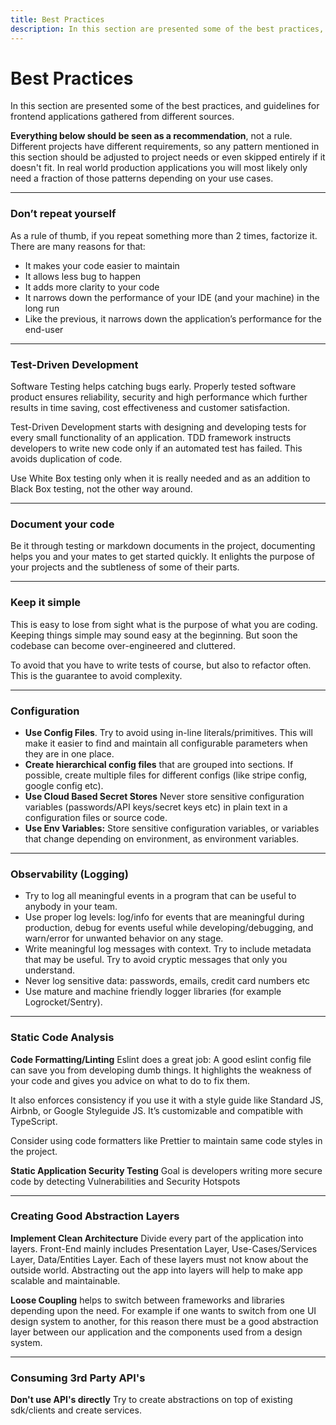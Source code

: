 ```yaml
---
title: Best Practices
description: In this section are presented some of the best practices, and guidelines for frontend applications gathered from different sources.
---
```


# Best Practices

In this section are presented some of the best practices, and guidelines for frontend applications gathered from different sources.

**Everything below should be seen as a recommendation**, not a rule. Different projects have different requirements, so any pattern mentioned in this section should be adjusted to project needs or even skipped entirely if it doesn't fit. In real world production applications you will most likely only need a fraction of those patterns depending on your use cases.

---

### **Don’t repeat yourself**

As a rule of thumb, if you repeat something more than 2 times, factorize it. There are many reasons for that:

- It makes your code easier to maintain
- It allows less bug to happen
- It adds more clarity to your code
- It narrows down the performance of your IDE (and your machine) in the long run
- Like the previous, it narrows down the application’s performance for the end-user

---

### **Test-Driven Development**

Software Testing helps catching bugs early. Properly tested software product ensures reliability, security and high performance which further results in time saving, cost effectiveness and customer satisfaction.

Test-Driven Development starts with designing and developing tests for every small functionality of an application. TDD framework instructs developers to write new code only if an automated test has failed. This avoids duplication of code.

Use White Box testing only when it is really needed and as an addition to Black Box testing, not the other way around.

<!-- > Code never lies, comments sometimes do.

Only comment about *why* instead of *what*. Use comments only in some special cases, like when writing an counter-intuitive "hack" or performance optimization which is hard to read. -->

---

### **Document your code**

Be it through testing or markdown documents in the project, documenting helps you and your mates to get started quickly. It enlights the purpose of your projects and the subtleness of some of their parts.

---

### **Keep it simple**

This is easy to lose from sight what is the purpose of what you are coding. Keeping things simple may sound easy at the beginning. But soon the codebase can become over-engineered and cluttered.

To avoid that you have to write tests of course, but also to refactor often. This is the guarantee to avoid complexity.

---

### **Configuration**

- **Use Config Files**. Try to avoid using in-line literals/primitives. This will make it easier to find and maintain all configurable parameters when they are in one place.
- **Create hierarchical config files** that are grouped into sections. If possible, create multiple files for different configs (like stripe config, google config etc).
- **Use Cloud Based Secret Stores** Never store sensitive configuration variables (passwords/API keys/secret keys etc) in plain text in a configuration files or source code.
- **Use Env Variables:** Store sensitive configuration variables, or variables that change depending on environment, as environment variables.

---

### **Observability (Logging)**

- Try to log all meaningful events in a program that can be useful to anybody in your team.
- Use proper log levels: log/info for events that are meaningful during production, debug for events useful while developing/debugging, and warn/error for unwanted behavior on any stage.
- Write meaningful log messages with context. Try to include metadata that may be useful. Try to avoid cryptic messages that only you understand.
- Never log sensitive data: passwords, emails, credit card numbers etc
- Use mature and machine friendly logger libraries (for example Logrocket/Sentry).

---

### **Static Code Analysis**

**Code Formatting/Linting** Eslint does a great job: A good eslint config file can save you from developing dumb things. It highlights the weakness of your code and gives you advice on what to do to fix them.

It also enforces consistency if you use it with a style guide like Standard JS, Airbnb, or Google Styleguide JS. It’s customizable and compatible with TypeScript.

Consider using code formatters like Prettier to maintain same code styles in the project.

**Static Application Security Testing** Goal is developers writing more secure code by detecting Vulnerabilities and Security Hotspots

---

### **Creating Good Abstraction Layers**

**Implement Clean Architecture** Divide every part of the application into layers. Front-End mainly includes Presentation Layer, Use-Cases/Services Layer, Data/Entities Layer. Each of these layers must not know about the outside world. Abstracting out the app into layers will help to make app scalable and maintainable.

**Loose Coupling** helps to switch between frameworks and libraries depending upon the need. For example if one wants to switch from one UI design system to another, for this reason there must be a good abstraction layer between our application and the components used from a design system.

---

### **Consuming 3rd Party API's**

**Don't use API's directly** Try to create abstractions on top of existing sdk/clients and create services.
